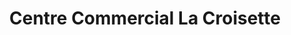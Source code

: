---
title: "Centre Commercial La Croisette"
url: /charleville-mezieres/centre-commercial-la-croisette/
shop: centre commercial
---